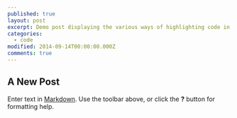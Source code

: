 ```yaml
---
published: true
layout: post
excerpt: Demo post displaying the various ways of highlighting code in Markdown.
categories:
  - code
modified: 2014-09-14T00:00:00.000Z
comments: true
---
```

## A New Post

Enter text in [Markdown](http://daringfireball.net/projects/markdown/). Use the toolbar above, or click the **?** button for formatting help.

